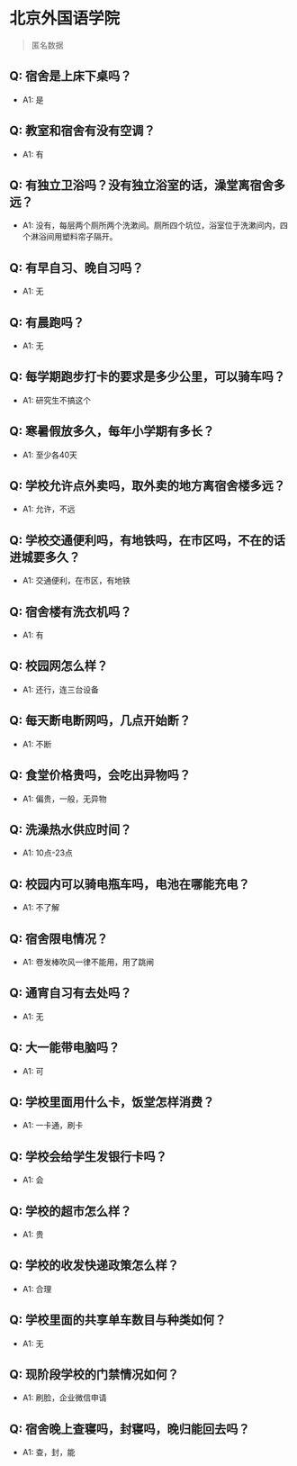 # 北京外国语学院
> 匿名数据
## Q: 宿舍是上床下桌吗？
- A1: 是
## Q: 教室和宿舍有没有空调？
- A1: 有
## Q: 有独立卫浴吗？没有独立浴室的话，澡堂离宿舍多远？
- A1: 没有，每层两个厕所两个洗漱间。厕所四个坑位，浴室位于洗漱间内，四个淋浴间用塑料帘子隔开。
## Q: 有早自习、晚自习吗？
- A1: 无
## Q: 有晨跑吗？
- A1: 无
## Q: 每学期跑步打卡的要求是多少公里，可以骑车吗？
- A1: 研究生不搞这个
## Q: 寒暑假放多久，每年小学期有多长？
- A1: 至少各40天
## Q: 学校允许点外卖吗，取外卖的地方离宿舍楼多远？
- A1: 允许，不远
## Q: 学校交通便利吗，有地铁吗，在市区吗，不在的话进城要多久？
- A1: 交通便利，在市区，有地铁
## Q: 宿舍楼有洗衣机吗？
- A1: 有
## Q: 校园网怎么样？
- A1: 还行，连三台设备
## Q: 每天断电断网吗，几点开始断？
- A1: 不断
## Q: 食堂价格贵吗，会吃出异物吗？
- A1: 偏贵，一般，无异物
## Q: 洗澡热水供应时间？
- A1: 10点-23点
## Q: 校园内可以骑电瓶车吗，电池在哪能充电？
- A1: 不了解
## Q: 宿舍限电情况？
- A1: 卷发棒吹风一律不能用，用了跳闸
## Q: 通宵自习有去处吗？
- A1: 无
## Q: 大一能带电脑吗？
- A1: 可
## Q: 学校里面用什么卡，饭堂怎样消费？
- A1: 一卡通，刷卡
## Q: 学校会给学生发银行卡吗？
- A1: 会
## Q: 学校的超市怎么样？
- A1: 贵
## Q: 学校的收发快递政策怎么样？
- A1: 合理
## Q: 学校里面的共享单车数目与种类如何？
- A1: 无
## Q: 现阶段学校的门禁情况如何？
- A1: 刷脸，企业微信申请
## Q: 宿舍晚上查寝吗，封寝吗，晚归能回去吗？
- A1: 查，封，能